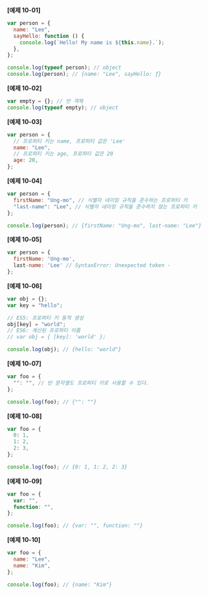 **[예제 10-01]**

```js
var person = {
  name: "Lee",
  sayHello: function () {
    console.log(`Hello! My name is ${this.name}.`);
  },
};

console.log(typeof person); // object
console.log(person); // {name: "Lee", sayHello: ƒ}
```

**[예제 10-02]**

```js
var empty = {}; // 빈 객체
console.log(typeof empty); // object
```

**[예제 10-03]**

```js
var person = {
  // 프로퍼티 키는 name, 프로퍼티 값은 'Lee'
  name: "Lee",
  // 프로퍼티 키는 age, 프로퍼티 값은 20
  age: 20,
};
```

**[예제 10-04]**

```js
var person = {
  firstName: "Ung-mo", // 식별자 네이밍 규칙을 준수하는 프로퍼티 키
  "last-name": "Lee", // 식별자 네이밍 규칙을 준수하지 않는 프로퍼티 키
};

console.log(person); // {firstName: "Ung-mo", last-name: "Lee"}
```

**[예제 10-05]**

```js
var person = {
  firstName: 'Ung-mo',
  last-name: 'Lee' // SyntaxError: Unexpected token -
};
```

**[예제 10-06]**

```js
var obj = {};
var key = "hello";

// ES5: 프로퍼티 키 동적 생성
obj[key] = "world";
// ES6: 계산된 프로퍼티 이름
// var obj = { [key]: 'world' };

console.log(obj); // {hello: "world"}
```

**[예제 10-07]**

```js
var foo = {
  "": "", // 빈 문자열도 프로퍼티 키로 사용할 수 있다.
};

console.log(foo); // {"": ""}
```

**[예제 10-08]**

```js
var foo = {
  0: 1,
  1: 2,
  2: 3,
};

console.log(foo); // {0: 1, 1: 2, 2: 3}
```

**[예제 10-09]**

```js
var foo = {
  var: "",
  function: "",
};

console.log(foo); // {var: "", function: ""}
```

**[예제 10-10]**

```js
var foo = {
  name: "Lee",
  name: "Kim",
};

console.log(foo); // {name: "Kim"}
```
